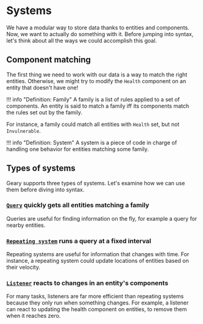 # Systems

We have a modular way to store data thanks to entities and components. Now, we want to actually do something with it. Before jumping into syntax, let's think about all the ways we could accomplish this goal.

## Component matching

The first thing we need to work with our data is a way to match the right entities. Otherwise, we might try to modify the `Health` component on an entity that doesn't have one! 

!!! info "Definition: Family"
    A family is a list of rules applied to a set of components. An entity is said to match a family iff its components match the rules set out by the family.

For instance, a family could match all entities with `Health` set, but not `Invulnerable`.

!!! info "Definition: System"
    A system is a piece of code in charge of handling one behavior for entities matching some family.

## Types of systems

Geary supports three types of systems. Let's examine how we can use them before diving into syntax.

### [`Query`](https://mineinabyss.com/Geary/geary-core/com.mineinabyss.geary.systems.query/-geary-query/) quickly gets all entities matching a family

Queries are useful for finding information on the fly, for example a query for nearby entities.

### [`Repeating system`](https://mineinabyss.com/Geary/geary-core/com.mineinabyss.geary.systems/-ticking-system/) runs a query at a fixed interval

Repeating systems are useful for information that changes with time. For instance, a repeating system could update locations of entities based on their velocity.

### [`Listener`](https://mineinabyss.com/Geary/geary-core/com.mineinabyss.geary.systems/-geary-listener/) reacts to changes in an entity's components

For many tasks, listeners are far more efficient than repeating systems because they only run when something changes. For example, a listener can react to updating the health component on entities, to remove them when it reaches zero.

